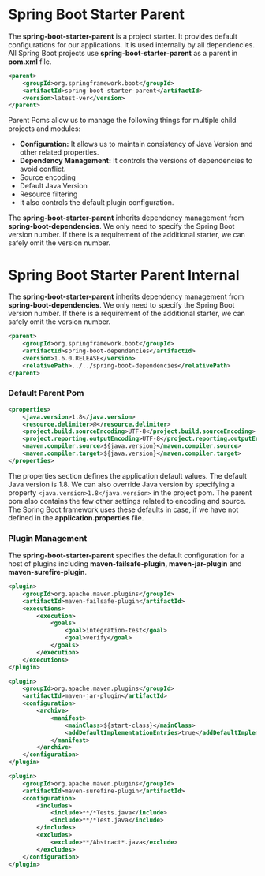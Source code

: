 # Spring Boot Starter Parent
The **spring-boot-starter-parent** is a project starter. It provides default configurations for our applications. It is used internally by all dependencies. All Spring Boot projects use **spring-boot-starter-parent** as a parent in **pom.xml** file.

```xml
<parent>  
    <groupId>org.springframework.boot</groupId>  
    <artifactId>spring-boot-starter-parent</artifactId>  
    <version>latest-ver</version>  
</parent>  
```

Parent Poms allow us to manage the following things for multiple child projects and modules:

- **Configuration:** It allows us to maintain consistency of Java Version and other related properties.
- **Dependency Management:** It controls the versions of dependencies to avoid conflict.
- Source encoding
- Default Java Version
- Resource filtering
- It also controls the default plugin configuration.

The **spring-boot-starter-parent** inherits dependency management from **spring-boot-dependencies**. We only need to specify the Spring Boot version number. If there is a requirement of the additional starter, we can safely omit the version number.

# Spring Boot Starter Parent Internal
The **spring-boot-starter-parent** inherits dependency management from **spring-boot-dependencies**. We only need to specify the Spring Boot version number. If there is a requirement of the additional starter, we can safely omit the version number.

```xml
<parent>  
    <groupId>org.springframework.boot</groupId>  
    <artifactId>spring-boot-dependencies</artifactId>  
    <version>1.6.0.RELEASE</version>  
    <relativePath>../../spring-boot-dependencies</relativePath>  
</parent>
```

### Default Parent Pom

```xml
<properties>  
    <java.version>1.8</java.version>  
    <resource.delimiter>@</resource.delimiter>   
    <project.build.sourceEncoding>UTF-8</project.build.sourceEncoding>  
    <project.reporting.outputEncoding>UTF-8</project.reporting.outputEncoding>  
    <maven.compiler.source>${java.version}</maven.compiler.source>  
    <maven.compiler.target>${java.version}</maven.compiler.target>  
</properties>  
```

The properties section defines the application default values. The default Java version is 1.8. We can also override Java version by specifying a property        `<java.version>1.8</java.version>` in the project pom. The parent pom also contains the few other settings related to encoding and source. The Spring Boot framework uses these defaults in case, if we have not defined in the **application.properties** file.

### Plugin Management

The **spring-boot-starter-parent** specifies the default configuration for a host of plugins including **maven-failsafe-plugin, maven-jar-plugin** and **maven-surefire-plugin**.

```xml
<plugin>  
    <groupId>org.apache.maven.plugins</groupId>  
    <artifactId>maven-failsafe-plugin</artifactId>  
    <executions>  
        <execution>  
            <goals>  
                <goal>integration-test</goal>  
                <goal>verify</goal>  
            </goals>  
        </execution>  
    </executions>  
</plugin>

<plugin>  
    <groupId>org.apache.maven.plugins</groupId>  
    <artifactId>maven-jar-plugin</artifactId>  
    <configuration>  
        <archive>  
            <manifest>  
                <mainClass>${start-class}</mainClass> 
                <addDefaultImplementationEntries>true</addDefaultImplementationEntries>  
            </manifest>  
        </archive>  
    </configuration>  
</plugin>

<plugin>  
    <groupId>org.apache.maven.plugins</groupId>  
    <artifactId>maven-surefire-plugin</artifactId>  
    <configuration>  
        <includes>  
            <include>**/*Tests.java</include> 
            <include>**/*Test.java</include>  
        </includes>  
        <excludes>  
            <exclude>**/Abstract*.java</exclude>  
        </excludes>  
    </configuration>  
</plugin>  
```
